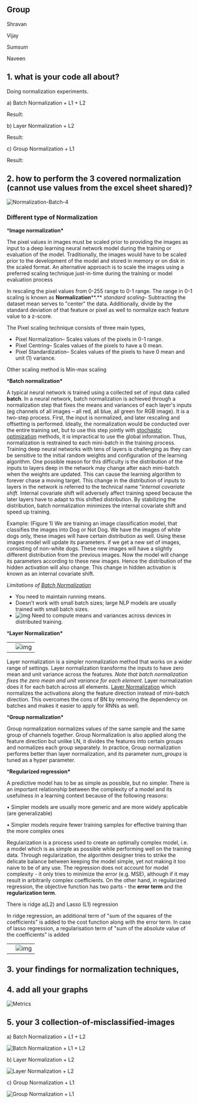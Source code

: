 
## Group 
 Shravan
 
 Vijay
 
 Sumsum
 
 Naveen 



## 1. what is your code all about? 

Doing normalization experiments. 

 a) Batch Normalization + L1 + L2 

 Result: 

 b) Layer Normalization + L2 

 Result: 

c) Group Normalization + L1 

 Result:

 

## 2. how to perform the 3 covered normalization     (cannot use values from the excel sheet shared)? 

 

 ![Normalization-Batch-4](https://github.com/shravankgl/EVA6/blob/main/6_Normalization_and_Regularization/assets/Normalization-Batch-4.JPG)
 
 ### **Different type of Normalization** 

***Image normalization\*** 

The pixel values in images must be scaled prior to providing the images as input to a deep learning neural network model during the training or evaluation of the model. Traditionally, the images would have to be scaled prior to the development of the model and stored in memory or on disk in the scaled format. An alternative approach is to scale the images using a preferred scaling technique just-in-time during the training or model evaluation process

In rescaling the pixel values from 0-255 range to 0-1 range. The range in 0-1 scaling is known as **Normalization****.** *standard scaling*- Subtracting the dataset mean serves to "center" the data. Additionally, divide by the standard deviation of that feature or pixel as well to normalize each feature value to a z-score.

The Pixel scaling technique consists of three main types, 

- Pixel Normalization–     Scales values of the pixels in 0-1 range.
- Pixel Centring–     Scales values of the pixels to have a 0 mean.
- Pixel Standardization–     Scales values of the pixels to have 0 mean and unit (1) variance.

Other scaling method is Min-max scaling

***Batch normalization\*** 

A typical neural network is trained using a collected set of input data called **batch**. In a neural network, batch normalization is achieved through a normalization step that fixes the means and variances of each layer's inputs (eg channels of all images – all red, all blue, all green for RGB image). It is a two-step process. First, the input is normalized, and later rescaling and offsetting is performed. Ideally, the normalization would be conducted over the entire training set, but to use this step jointly with [stochastic optimization](https://en.wikipedia.org/wiki/Stochastic_optimization) methods, it is impractical to use the global information. Thus, normalization is restrained to each mini-batch in the training process. Training deep neural networks with tens of layers is challenging as they can be sensitive to the initial random weights and configuration of the learning algorithm. One possible reason for this difficulty is the distribution of the inputs to layers deep in the network may change after each mini-batch when the weights are updated. This can cause the learning algorithm to forever chase a moving target. This change in the distribution of inputs to layers in the network is referred to the technical name “*internal covariate shift*. Internal covariate shift will adversely affect training speed because the later layers have to adapt to this shifted distribution. By stabilizing the distribution, batch normalization minimizes the internal covariate shift and speed up training.

Example: (Figure 1) We are training an image classification model, that classifies the images into Dog or Not Dog. We have the images of white dogs only, these images will have certain distribution as well. Using these images model will update its parameters. if we get a new set of images, consisting of non-white dogs. These new images will have a slightly different distribution from the previous images. Now the model will change its parameters according to these new images. Hence the distribution of the hidden activation will also change. This change in hidden activation is known as an internal covariate shift.

*Limitations of [Batch Normalization](https://nn.labml.ai/normalization/batch_norm/index.html)*

- You need to maintain running means.
- Doesn’t work with small batch sizes; large NLP models are usually     trained with small batch sizes.
- ![img](https://github.com/shravankgl/EVA6/blob/main/6_Normalization_and_Regularization/assets/Figure%201%20Batch%20Normalization%20.png)
       Need     to compute means and variances across devices in distributed training.

 

***Layer Normalization\*** 

 

|      |                                                              |
| ---- | ------------------------------------------------------------ |
|      | ![img](https://github.com/shravankgl/EVA6/blob/main/6_Normalization_and_Regularization/assets/Figure%202.png) |


Layer normalization is a simpler normalization method that works on a wider range of settings. Layer normalization transforms the inputs to have zero mean and unit variance across the features. *Note that batch normalization fixes the zero mean and unit variance for each element.* Layer normalization does it for each batch across all elements. [Layer Normalization](https://arxiv.org/abs/1607.06450) which normalizes the activations along the feature direction instead of mini-batch direction. This overcomes the cons of BN by removing the dependency on batches and makes it easier to apply for RNNs as well.



***Group normalization\*** 

Group normalization normalizes values of the same sample and the same group of channels together. Group Normalization is also applied along the feature direction but unlike LN, it divides the features into certain groups and normalizes each group separately. In practice, Group normalization performs better than layer normalization, and its parameter *num_groups* is tuned as a hyper parameter.

***Regularized regression\*** 

A predictive model has to be as simple as possible, but no simpler. There is an important relationship between the complexity of a model and its usefulness in a learning context because of the following reasons:

• Simpler models are usually more generic and are more widely applicable (are generalizable)

• Simpler models require fewer training samples for effective training than the more complex ones

 

Regularization is a process used to create an optimally complex model, i.e. a model which is as simple as possible while performing well on the training data. Through regularization, the algorithm designer tries to strike the delicate balance between keeping the model simple, yet not making it too naive to be of any use. The regression does not account for model complexity - it only tries to minimize the error (e.g. MSE), although if it may result in arbitrarily complex coefficients. On the other hand, in regularized regression, the objective function has two parts - the **error term** and the **regularization term**.

 

There is ridge a(L2) and Lasso (L1) regression 

In ridge regression, an additional term of "sum of the squares of the coefficients" is added to the cost function along with the error term. In case of lasso regression, a regularisation term of "sum of the absolute value of the coefficients" is added

 



|      |                                                              |
| ---- | ------------------------------------------------------------ |
|      | ![img](https://github.com/shravankgl/EVA6/blob/main/6_Normalization_and_Regularization/assets/Figure%203.png) |

 

## 3. your findings for normalization techniques,

 

 

## 4. add all your graphs
![Metrics](https://github.com/shravankgl/EVA6/blob/main/6_Normalization_and_Regularization/assets/graph.png)
 



 

## 5. your 3 collection-of-misclassified-images 
 a) Batch Normalization + L1 + L2 
 
 
 
  ![Batch Normalization + L1 + L2 ](https://github.com/shravankgl/EVA6/blob/main/6_Normalization_and_Regularization/assets/BN.png)

 b) Layer Normalization + L2 
 
 
 
 ![Layer Normalization + L2 ](https://github.com/shravankgl/EVA6/blob/main/6_Normalization_and_Regularization/assets/LN.png)

 c) Group Normalization + L1 
 
 
 
 ![Group Normalization + L1](https://github.com/shravankgl/EVA6/blob/main/6_Normalization_and_Regularization/assets/GN.png)


 

 

 

 

 

 

 

 


